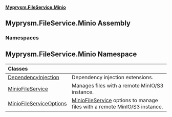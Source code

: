 #### [Myprysm.FileService.Minio](index.md 'index')

## Myprysm.FileService.Minio Assembly
### Namespaces

<a name='Myprysm.FileService.Minio'></a>

## Myprysm.FileService.Minio Namespace

| Classes | |
| :--- | :--- |
| [DependencyInjection](Myprysm.FileService.Minio.DependencyInjection.md 'Myprysm.FileService.Minio.DependencyInjection') | Dependency injection extensions. |
| [MinioFileService](Myprysm.FileService.Minio.MinioFileService.md 'Myprysm.FileService.Minio.MinioFileService') | Manages files with a remote MinIO/S3 instance. |
| [MinioFileServiceOptions](Myprysm.FileService.Minio.MinioFileServiceOptions.md 'Myprysm.FileService.Minio.MinioFileServiceOptions') | [MinioFileService](Myprysm.FileService.Minio.MinioFileService.md 'Myprysm.FileService.Minio.MinioFileService') options to manage files with a remote MinIO/S3 instance. |
